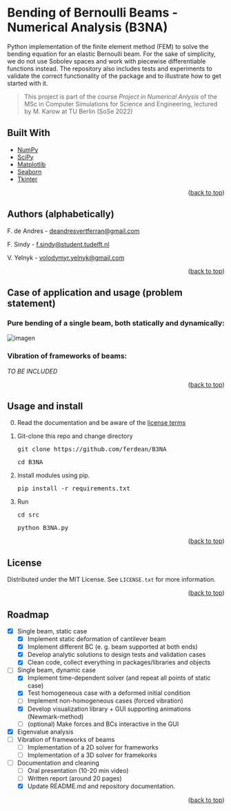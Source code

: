 <div id="top"></div>

# Bending of Bernoulli Beams - Numerical Analysis (**B3NA**)

Python implementation of the finite element method (FEM) to solve the bending equation for an elastic Bernoulli beam. For the sake of simplicity, we do not use Sobolev spaces and work with piecewise differentiable functions instead. The repository also includes tests and experiments to validate the correct functionality of the package and to illustrate how to get started with it. 

> This project is part of the course *Project in Numerical Anlysis* of the MSc in Computer Simulations for Science and Engineering, lectured by M. Karow at TU Berlin (SoSe 2022)

## Built With 

* [NumPy](https://numpy.org/)
* [SciPy](https://scipy.org/)
* [Matplotlib](https://matplotlib.org/)
* [Seaborn](https://seaborn.pydata.org/)
* [Tkinter](https://docs.python.org/3/library/tkinter.html)

<p align="right">(<a href="#top">back to top</a>)</p>


## Authors (alphabetically)

F. de Andres - deandresvertferran@gmail.com

F. Sindy - f.sindy@student.tudelft.nl

V. Yelnyk - volodymyr.yelnyk@gmail.com

<p align="right">(<a href="#top">back to top</a>)</p>


## Case of application and usage (problem statement) 

### Pure bending of a single beam, both statically and dynamically: 

![imagen](https://user-images.githubusercontent.com/92535468/166642289-8f03800e-aa82-49ea-a4b5-e03723cb9f97.png)

### Vibration of frameworks of beams: 

*TO BE INCLUDED*

<p align="right">(<a href="#top">back to top</a>)</p>


## Usage and install

0. Read the documentation and be aware of the [license terms](https://github.com/ferdean/beam-num-analysis/blob/main/LICENSE)
1. Git-clone this repo and change directory 
    
    <pre>git clone https://github.com/ferdean/B3NA</pre>
    <pre>cd B3NA</pre>
    
2. Install modules using pip.
   <pre>pip install -r requirements.txt</pre>
   
3. Run
   <pre>cd src</pre>
   <pre>python B3NA.py</pre>

<p align="right">(<a href="#top">back to top</a>)</p>

## License

Distributed under the MIT License. See `LICENSE.txt` for more information.

<p align="right">(<a href="#top">back to top</a>)</p>


## Roadmap 

- [x] Single beam, static case
    - [x] Implement static deformation of cantilever beam
    - [x] Implement different BC (e. g. beam supported at both ends)
    - [x] Develop analytic solutions to design tests and validation cases
    - [x] Clean code, collect everything in packages/libraries and objects
- [ ] Single beam, dynamic case
    - [x] Implement time-dependent solver (and repeat all points of static case)
    - [x] Test homogeneous case with a deformed initial condition
    - [ ] Implement non-homogeneous cases (forced vibration)
    - [x] Develop visualization library + GUI supporting animations (Newmark-method)
    - [ ] (optional) Make forces and BCs interactive in the GUI
- [x] Eigenvalue analysis
- [ ] Vibration of frameworks of beams
    - [ ] Implementation of a 2D solver for frameworks
    - [ ] Implementation of a 3D solver for framekorks
- [ ] Documentation and cleaning
    - [ ] Oral presentation (10-20 min video)
    - [ ] Written report (around 20 pages)
    - [x] Update README.md and repository documentation. 
 
 <p align="right">(<a href="#top">back to top</a>)</p>

